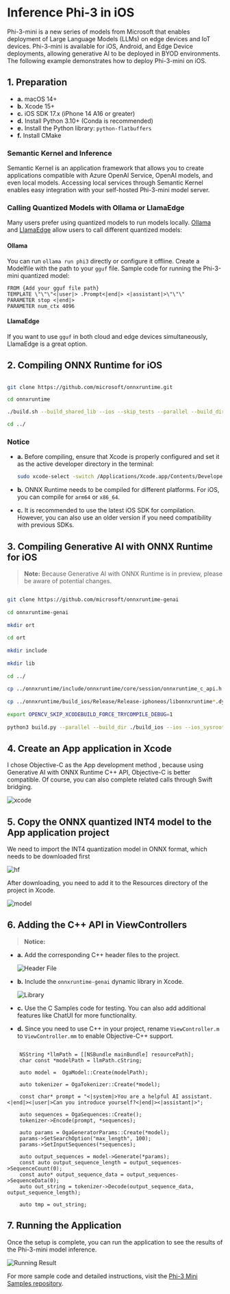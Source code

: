 # **Inference Phi-3 in iOS**

Phi-3-mini is a new series of models from Microsoft that enables deployment of Large Language Models (LLMs) on edge devices and IoT devices. Phi-3-mini is available for iOS, Android, and Edge Device deployments, allowing generative AI to be deployed in BYOD environments. The following example demonstrates how to deploy Phi-3-mini on iOS.

## **1. Preparation**

- **a.** macOS 14+
- **b.** Xcode 15+
- **c.** iOS SDK 17.x (iPhone 14 A16 or greater)
- **d.** Install Python 3.10+ (Conda is recommended)
- **e.** Install the Python library: `python-flatbuffers`
- **f.** Install CMake

### Semantic Kernel and Inference

Semantic Kernel is an application framework that allows you to create applications compatible with Azure OpenAI Service, OpenAI models, and even local models. Accessing local services through Semantic Kernel enables easy integration with your self-hosted Phi-3-mini model server.

### Calling Quantized Models with Ollama or LlamaEdge

Many users prefer using quantized models to run models locally. [Ollama](https://ollama.com) and [LlamaEdge](https://llamaedge.com) allow users to call different quantized models:

#### **Ollama**

You can run `ollama run phi3` directly or configure it offline. Create a Modelfile with the path to your `gguf` file. Sample code for running the Phi-3-mini quantized model:

```gguf
FROM {Add your gguf file path}
TEMPLATE \"\"\"<|user|> .Prompt<|end|> <|assistant|>\"\"\"
PARAMETER stop <|end|>
PARAMETER num_ctx 4096
```

#### **LlamaEdge**

If you want to use `gguf` in both cloud and edge devices simultaneously, LlamaEdge is a great option.

## **2. Compiling ONNX Runtime for iOS**

```bash

git clone https://github.com/microsoft/onnxruntime.git

cd onnxruntime

./build.sh --build_shared_lib --ios --skip_tests --parallel --build_dir ./build_ios --ios --apple_sysroot iphoneos --osx_arch arm64 --apple_deploy_target 17.5 --cmake_generator Xcode --config Release

cd ../

```

### **Notice**

- **a.** Before compiling, ensure that Xcode is properly configured and set it as the active developer directory in the terminal:

    ```bash
    sudo xcode-select -switch /Applications/Xcode.app/Contents/Developer
    ```

- **b.** ONNX Runtime needs to be compiled for different platforms. For iOS, you can compile for `arm64` or `x86_64`.

- **c.** It is recommended to use the latest iOS SDK for compilation. However, you can also use an older version if you need compatibility with previous SDKs.

## **3. Compiling Generative AI with ONNX Runtime for iOS**

> **Note:** Because Generative AI with ONNX Runtime is in preview, please be aware of potential changes.

```bash

git clone https://github.com/microsoft/onnxruntime-genai
 
cd onnxruntime-genai
 
mkdir ort
 
cd ort
 
mkdir include
 
mkdir lib
 
cd ../
 
cp ../onnxruntime/include/onnxruntime/core/session/onnxruntime_c_api.h ort/include
 
cp ../onnxruntime/build_ios/Release/Release-iphoneos/libonnxruntime*.dylib* ort/lib
 
export OPENCV_SKIP_XCODEBUILD_FORCE_TRYCOMPILE_DEBUG=1
 
python3 build.py --parallel --build_dir ./build_ios --ios --ios_sysroot iphoneos --ios_arch arm64 --ios_deployment_target 17.5 --cmake_generator Xcode --cmake_extra_defines CMAKE_XCODE_ATTRIBUTE_CODE_SIGNING_ALLOWED=NO

```

## **4. Create an App application in Xcode**

I chose Objective-C as the App development method , because using Generative AI with ONNX Runtime C++ API, Objective-C is better compatible. Of course, you can also complete related calls through Swift bridging.

![xcode](../../../imgs/01/03/iOS/xcode.png)

## **5. Copy the ONNX quantized INT4 model to the App application project**

We need to import the INT4 quantization model in ONNX format, which needs to be downloaded first

![hf](../../../imgs/01/03/iOS/hf.png)

After downloading, you need to add it to the Resources directory of the project in Xcode.

![model](../../../imgs/01/03/iOS/model.png)

## **6. Adding the C++ API in ViewControllers**

> **Notice:**

- **a.** Add the corresponding C++ header files to the project.

  ![Header File](../../../imgs/01/03/iOS/head.png)

- **b.** Include the `onnxruntime-genai` dynamic library in Xcode.

  ![Library](../../../imgs/01/03/iOS/lib.png)

- **c.** Use the C Samples code for testing. You can also add additional features like ChatUI for more functionality.

- **d.** Since you need to use C++ in your project, rename `ViewController.m` to `ViewController.mm` to enable Objective-C++ support.

```objc

    NSString *llmPath = [[NSBundle mainBundle] resourcePath];
    char const *modelPath = llmPath.cString;

    auto model =  OgaModel::Create(modelPath);

    auto tokenizer = OgaTokenizer::Create(*model);

    const char* prompt = "<|system|>You are a helpful AI assistant.<|end|><|user|>Can you introduce yourself?<|end|><|assistant|>";

    auto sequences = OgaSequences::Create();
    tokenizer->Encode(prompt, *sequences);

    auto params = OgaGeneratorParams::Create(*model);
    params->SetSearchOption("max_length", 100);
    params->SetInputSequences(*sequences);

    auto output_sequences = model->Generate(*params);
    const auto output_sequence_length = output_sequences->SequenceCount(0);
    const auto* output_sequence_data = output_sequences->SequenceData(0);
    auto out_string = tokenizer->Decode(output_sequence_data, output_sequence_length);
    
    auto tmp = out_string;

```

## **7. Running the Application**

Once the setup is complete, you can run the application to see the results of the Phi-3-mini model inference.

![Running Result](../../../imgs/01/03/iOS/result.jpg)

For more sample code and detailed instructions, visit the [Phi-3 Mini Samples repository](https://github.com/Azure-Samples/Phi-3MiniSamples/tree/main/ios).
